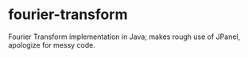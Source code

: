 # fourier-transform
Fourier Transform implementation in Java; makes rough use of JPanel, apologize for messy code.
